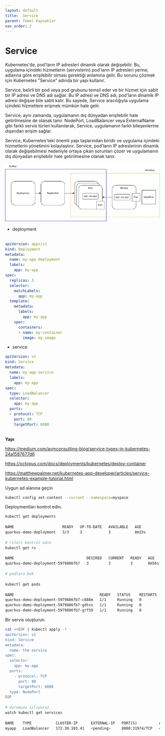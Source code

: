 ```yaml
---
layout: default
title:  Service
parent: Temel Kaynaklar
nav_order: 2
---
```


# Service

Kubernetes'de, pod'ların IP adresleri dinamik olarak değişebilir. Bu, uygulama içindeki hizmetlerin (servislerin) pod'ların IP adresleri yerine, adlarına göre erişilebilir olması gerektiği anlamına gelir. Bu sorunu çözmek için Kubernetes "Service" adında bir yapı kullanır.

Service, belirli bir pod veya pod grubunu temsil eder ve bir hizmet için sabit bir IP adresi ve DNS adı sağlar. Bu IP adresi ve DNS adı, pod'ların dinamik IP adresi değişse bile sabit kalır. Bu sayede, Service aracılığıyla uygulama içindeki hizmetlere erişmek mümkün hale gelir.

Service, aynı zamanda, uygulamanın dış dünyadan erişilebilir hale getirilmesine de olanak tanır. NodePort, LoadBalancer veya ExternalName gibi farklı servis türleri kullanılarak, Service, uygulamanın farklı bileşenlerine dışarıdan erişim sağlar.

Service, Kubernetes'teki önemli yapı taşlarından biridir ve uygulama içindeki hizmetlerin yönetimini kolaylaştırır. Service, pod'ların IP adreslerinin dinamik olarak değişebilmesi nedeniyle ortaya çıkan sorunları çözer ve uygulamanın dış dünyadan erişilebilir hale getirilmesine olanak tanır.


![Alt text](../kaynaklar/deployment-service.png)




* deployment

```yaml

apiVersion: apps/v1
kind: Deployment
metadata:
  name: my-app-deployment
  labels:
    app: my-app
spec:
  replicas: 3
  selector:
    matchLabels:
      app: my-app
  template:
    metadata:
      labels:
        app: my-app
    spec:
      containers:
      - name: my-container
        image: my-image

```

* service

```yaml
apiVersion: v1
kind: Service
metadata:
  name: my-app-service
  labels:
    app: my-app
spec:
  type: LoadBalancer
  selector:
    app: my-app
  ports:
  - protocol: TCP
    port: 80
    targetPort: 8080
    
```


**Yapı** 

https://medium.com/avmconsulting-blog/service-types-in-kubernetes-24a1587677d6

https://octopus.com/docs/deployments/kubernetes/deploy-container

https://matthewpalmer.net/kubernetes-app-developer/articles/service-kubernetes-example-tutorial.html


Uygun ad alanına geçin
```sh
kubectl config set-context --current --namespace=myspace
```
Deploymentları kontrol edin.

```sh
kubectl get deployments

NAME                      READY   UP-TO-DATE   AVAILABLE   AGE
quarkus-demo-deployment   3/3     3            3           8m33s

# rsleri kontrol edin
kubectl get rs

NAME                                 DESIRED   CURRENT   READY   AGE
quarkus-demo-deployment-5979886fb7   3         3         3       8m56s

# podlara bak

kubectl get pods

NAME                                       READY   STATUS    RESTARTS   AGE
quarkus-demo-deployment-5979886fb7-c888m   1/1     Running   0          9m17s
quarkus-demo-deployment-5979886fb7-gdtnz   1/1     Running   0          9m17s
quarkus-demo-deployment-5979886fb7-grf59   1/1     Running   0          9m17s
```

Bir servis oluşturun. 

```sh
cat <<EOF | kubectl apply -f -
apiVersion: v1
kind: Service
metadata:
  name: the-service
spec:
  selector:
    app: my-app
  ports:
    - protocol: TCP
      port: 80
      targetPort: 8080
  type: NodePort 
EOF

# durumunu izliyoruz.
watch kubectl get services

NAME    TYPE           CLUSTER-IP      EXTERNAL-IP   PORT(S)          AGE
myapp   LoadBalancer   172.30.103.41   <pending>     8080:31974/TCP   4s
```

